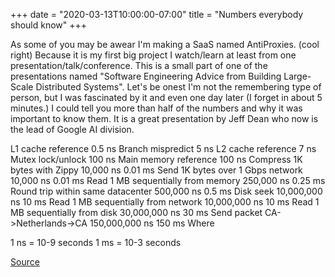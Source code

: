 +++
date = "2020-03-13T10:00:00-07:00"
title = "Numbers everybody should know"
+++

As some of you may be awear I'm making a SaaS named AntiProxies. (cool right) Because it is my first big project I watch/learn at least from one presentation/talk/conference. This is a small part of one of the presentations named "Software Engineering Advice from Building Large-Scale Distributed Systems". Let's be onest I'm not the remembering type of person, but I was fascinated by it and even one day later (I forget in about 5 minutes.) I could tell you more than half of the numbers and why it was important to know them. It is a great presentation by Jeff Dean who now is the lead of Google AI division.

L1 cache reference	0.5 ns
Branch mispredict	5 ns
L2 cache reference	7 ns
Mutex lock/unlock	100 ns
Main memory reference	100 ns
Compress 1K bytes with Zippy	10,000 ns	0.01 ms
Send 1K bytes over 1 Gbps network	10,000 ns	0.01 ms
Read 1 MB sequentially from memory	250,000 ns	0.25 ms
Round trip within same datacenter	500,000 ns	0.5 ms
Disk seek	10,000,000 ns	10 ms
Read 1 MB sequentially from network	10,000,000 ns	10 ms
Read 1 MB sequentially from disk	30,000,000 ns	30 ms
Send packet CA->Netherlands->CA	150,000,000 ns	150 ms
Where

1 ns = 10-9 seconds
1 ms = 10-3 seconds

[Source](http://brenocon.com/dean_perf.html)